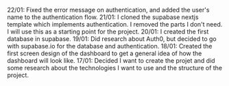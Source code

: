 22/01: Fixed the error message on authentication, and added the user's name to the authentication flow. 
21/01: I cloned the supabase nextjs template which implements authentication. I removed the parts I don't need. I will use this as a starting point for the project.
20/01: I created the first database in supabase.
19/01: Did research about Auth0, but decided to go with supabase.io for the database and authentication.
18/01: Created the first screen design of the dashboard to get a general idea of how the dashboard will look like.
17/01: Decided I want to create the projet and did some research about the technologies I want to use and the structure of the project.